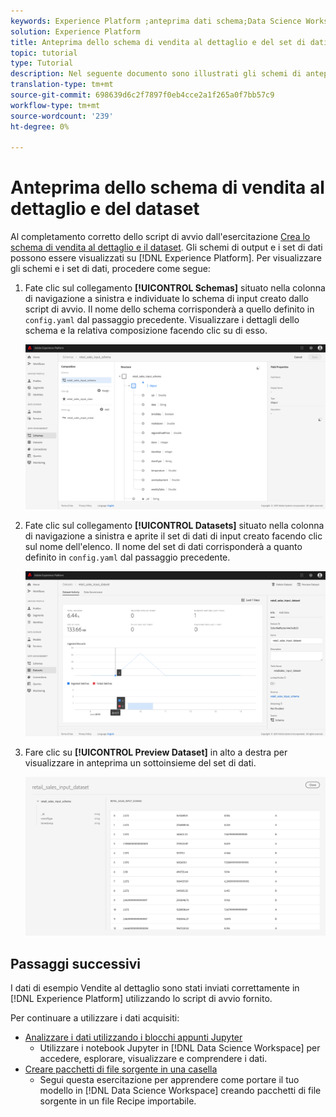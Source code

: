 ```yaml
---
keywords: Experience Platform ;anteprima dati schema;Data Science Workspace;argomenti più comuni
solution: Experience Platform
title: Anteprima dello schema di vendita al dettaglio e del set di dati
topic: tutorial
type: Tutorial
description: Nel seguente documento sono illustrati gli schemi di anteprima e i set di dati in Adobe Experience Platform.
translation-type: tm+mt
source-git-commit: 698639d6c2f7897f0eb4cce2a1f265a0f7bb57c9
workflow-type: tm+mt
source-wordcount: '239'
ht-degree: 0%

---
```



# Anteprima dello schema di vendita al dettaglio e del dataset

Al completamento corretto dello script di avvio dall&#39;esercitazione [Crea lo schema di vendita al dettaglio e il dataset](./create-retails-sales-dataset.md). Gli schemi di output e i set di dati possono essere visualizzati su [!DNL Experience Platform]. Per visualizzare gli schemi e i set di dati, procedere come segue:

1. Fate clic sul collegamento **[!UICONTROL Schemas]** situato nella colonna di navigazione a sinistra e individuate lo schema di input creato dallo script di avvio. Il nome dello schema corrisponderà a quello definito in `config.yaml` dal passaggio precedente. Visualizzare i dettagli dello schema e la relativa composizione facendo clic su di esso.

   ![](../images/models-recipes/access-data/schema_overview.png)

2. Fate clic sul collegamento **[!UICONTROL Datasets]** situato nella colonna di navigazione a sinistra e aprite il set di dati di input creato facendo clic sul nome dell&#39;elenco. Il nome del set di dati corrisponderà a quanto definito in `config.yaml` dal passaggio precedente.

   ![](../images/models-recipes/access-data/dataset_overview.png)

3. Fare clic su **[!UICONTROL Preview Dataset]** in alto a destra per visualizzare in anteprima un sottoinsieme del set di dati.

   ![](../images/models-recipes/access-data/preview_dataset.png)

## Passaggi successivi

I dati di esempio Vendite al dettaglio sono stati inviati correttamente in [!DNL Experience Platform] utilizzando lo script di avvio fornito.

Per continuare a utilizzare i dati acquisiti:
- [Analizzare i dati utilizzando i blocchi appunti Jupyter](../jupyterlab/analyze-your-data.md)
   - Utilizzare i notebook Jupyter in [!DNL Data Science Workspace] per accedere, esplorare, visualizzare e comprendere i dati.
- [Creare pacchetti di file sorgente in una casella](./package-source-files-recipe.md)
   - Segui questa esercitazione per apprendere come portare il tuo modello in [!DNL Data Science Workspace] creando pacchetti di file sorgente in un file Recipe importabile.